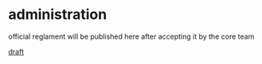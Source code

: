 # administration

official reglament will be published here after accepting it by the core team

[draft](https://github.com/twisterarmy/administration/wiki/Twister-Army-Statute-(Draft))

